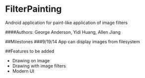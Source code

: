 FilterPainting
==============

Android application for paint-like application of image filters

####Authors: George Anderson, Yidi Huang, Allen Jiang

##Milestones
###9/19/14
App can display images from filesystem

##Features to be added
+ Drawing on image
+ Drawing with image filters
+ Modern UI
